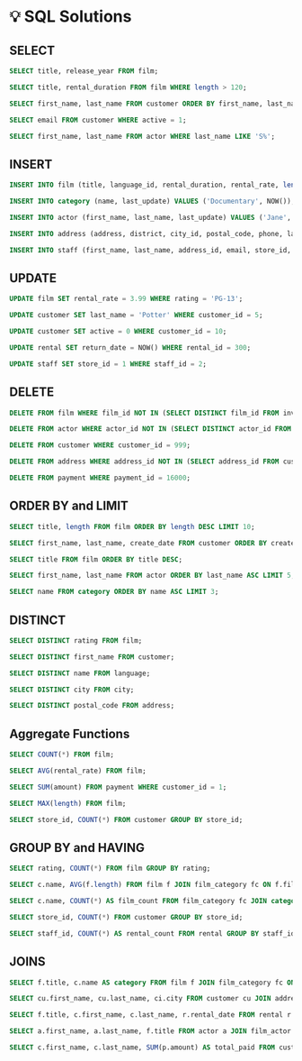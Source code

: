 # 💡 SQL Solutions

## SELECT
```sql
SELECT title, release_year FROM film;
```
```sql
SELECT title, rental_duration FROM film WHERE length > 120;
```
```sql
SELECT first_name, last_name FROM customer ORDER BY first_name, last_name LIMIT 10;
```
```sql
SELECT email FROM customer WHERE active = 1;
```
```sql
SELECT first_name, last_name FROM actor WHERE last_name LIKE 'S%';
```

## INSERT
```sql
INSERT INTO film (title, language_id, rental_duration, rental_rate, length, replacement_cost, rating) VALUES ('My New Movie', 1, 5, 2.99, 100, 20.00, 'PG');
```
```sql
INSERT INTO category (name, last_update) VALUES ('Documentary', NOW());
```
```sql
INSERT INTO actor (first_name, last_name, last_update) VALUES ('Jane', 'Doe', NOW());
```
```sql
INSERT INTO address (address, district, city_id, postal_code, phone, last_update) VALUES ('123 Elm Street', 'Magic District', 1, '12345', '555-0100', NOW());
```
```sql
INSERT INTO staff (first_name, last_name, address_id, email, store_id, username, password, active, last_update) VALUES ('John', 'Smith', 1, 'john.smith@example.com', 1, 'jsmith', 'password123', 1, NOW());
```

## UPDATE
```sql
UPDATE film SET rental_rate = 3.99 WHERE rating = 'PG-13';
```
```sql
UPDATE customer SET last_name = 'Potter' WHERE customer_id = 5;
```
```sql
UPDATE customer SET active = 0 WHERE customer_id = 10;
```
```sql
UPDATE rental SET return_date = NOW() WHERE rental_id = 300;
```
```sql
UPDATE staff SET store_id = 1 WHERE staff_id = 2;
```

## DELETE
```sql
DELETE FROM film WHERE film_id NOT IN (SELECT DISTINCT film_id FROM inventory);
```
```sql
DELETE FROM actor WHERE actor_id NOT IN (SELECT DISTINCT actor_id FROM film_actor);
```
```sql
DELETE FROM customer WHERE customer_id = 999;
```
```sql
DELETE FROM address WHERE address_id NOT IN (SELECT address_id FROM customer UNION SELECT address_id FROM staff);
```
```sql
DELETE FROM payment WHERE payment_id = 16000;
```

## ORDER BY and LIMIT
```sql
SELECT title, length FROM film ORDER BY length DESC LIMIT 10;
```
```sql
SELECT first_name, last_name, create_date FROM customer ORDER BY create_date DESC LIMIT 5;
```
```sql
SELECT title FROM film ORDER BY title DESC;
```
```sql
SELECT first_name, last_name FROM actor ORDER BY last_name ASC LIMIT 5;
```
```sql
SELECT name FROM category ORDER BY name ASC LIMIT 3;
```

## DISTINCT
```sql
SELECT DISTINCT rating FROM film;
```
```sql
SELECT DISTINCT first_name FROM customer;
```
```sql
SELECT DISTINCT name FROM language;
```
```sql
SELECT DISTINCT city FROM city;
```
```sql
SELECT DISTINCT postal_code FROM address;
```

## Aggregate Functions
```sql
SELECT COUNT(*) FROM film;
```
```sql
SELECT AVG(rental_rate) FROM film;
```
```sql
SELECT SUM(amount) FROM payment WHERE customer_id = 1;
```
```sql
SELECT MAX(length) FROM film;
```
```sql
SELECT store_id, COUNT(*) FROM customer GROUP BY store_id;
```

## GROUP BY and HAVING
```sql
SELECT rating, COUNT(*) FROM film GROUP BY rating;
```
```sql
SELECT c.name, AVG(f.length) FROM film f JOIN film_category fc ON f.film_id = fc.film_id JOIN category c ON fc.category_id = c.category_id GROUP BY c.name;
```
```sql
SELECT c.name, COUNT(*) AS film_count FROM film_category fc JOIN category c ON fc.category_id = c.category_id GROUP BY c.name HAVING COUNT(*) > 60;
```
```sql
SELECT store_id, COUNT(*) FROM customer GROUP BY store_id;
```
```sql
SELECT staff_id, COUNT(*) AS rental_count FROM rental GROUP BY staff_id HAVING rental_count > 100;
```

## JOINS
```sql
SELECT f.title, c.name AS category FROM film f JOIN film_category fc ON f.film_id = fc.film_id JOIN category c ON fc.category_id = c.category_id;
```
```sql
SELECT cu.first_name, cu.last_name, ci.city FROM customer cu JOIN address a ON cu.address_id = a.address_id JOIN city ci ON a.city_id = ci.city_id;
```
```sql
SELECT f.title, c.first_name, c.last_name, r.rental_date FROM rental r JOIN inventory i ON r.inventory_id = i.inventory_id JOIN film f ON i.film_id = f.film_id JOIN customer c ON r.customer_id = c.customer_id;
```
```sql
SELECT a.first_name, a.last_name, f.title FROM actor a JOIN film_actor fa ON a.actor_id = fa.actor_id JOIN film f ON fa.film_id = f.film_id;
```
```sql
SELECT c.first_name, c.last_name, SUM(p.amount) AS total_paid FROM customer c JOIN payment p ON c.customer_id = p.customer_id GROUP BY c.customer_id;
```

